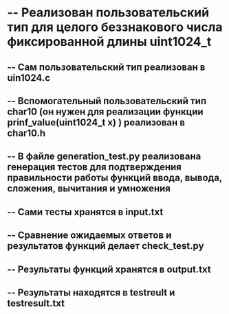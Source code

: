 # -- Реализован пользовательский тип для целого беззнакового числа фиксированной длины uint1024_t
## -- Сам пользовательский тип реализован в uin1024.c
## -- Вспомогательный пользовательский тип char10 (он нужен для реализации функции prinf_value(uint1024_t x) ) реализован в char10.h
## -- В файле generation_test.py реализована генерация тестов для подтверждения правильности работы функций ввода, вывода, сложения, вычитания и умножения
## -- Сами тесты хранятся в input.txt
## -- Сравнение ожидаемых ответов и результатов функций делает check_test.py
## -- Результаты функций хранятся в output.txt
## -- Результаты находятся в testreult и testresult.txt
